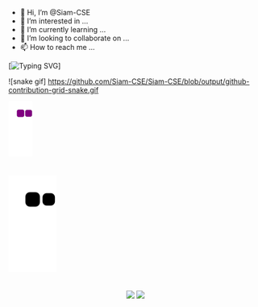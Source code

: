 - 👋 Hi, I’m @Siam-CSE
- 👀 I’m interested in ...
- 🌱 I’m currently learning ...
- 💞️ I’m looking to collaborate on ...
- 📫 How to reach me ...

[![Typing SVG](https://readme-typing-svg.herokuapp.com?color=8000FF&width=750&lines=I'm+a+Programmer,Developer,Designer+and+Freelancer+💻)]

<!---
Siam-CSE/Siam-CSE is a ✨ special ✨ repository because its `README.md` (this file) appears on your GitHub profile.
You can click the Preview link to take a look at your changes.
--->
![snake gif]
https://github.com/Siam-CSE/Siam-CSE/blob/output/github-contribution-grid-snake.gif
<br />
<div>
    <img src="https://github.com/Siam-CSE/Siam-CSE/blob/output/github-contribution-grid-snake.gif" />
</div>
<br>

<br />
<div>
    <img src="https://github.com/Siam-CSE/Siam-CSE/blob/output/github-contribution-grid-snake.svg" />
</div>
<br>

<br/>
<div align="center">
  <img width="400px" src="https://github-readme-stats.vercel.app/api?username=Siam-CSE&count_private=true&show_icons=true&theme=material-palenight&hide_border=true&bg_color=1F222E" />
  <img width="400px" src="https://github-readme-streak-stats.herokuapp.com/?user=Siam-CSE&theme=material-palenight&hide_border=true&fire=C77800&ring=7C2AE8&background=1F222E" />
</div>
